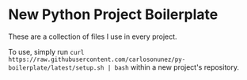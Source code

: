 # New Python Project Boilerplate

These are a collection of files I use in every project.

To use, simply run `curl https://raw.githubusercontent.com/carlosonunez/py-boilerplate/latest/setup.sh | bash`
within a new project's repository.
